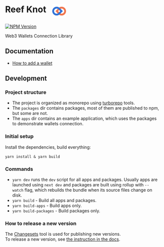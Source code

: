 #  Reef Knot &nbsp; <img src="logo.svg" alt='Reef Knot logo' height='45' align='top'/> &nbsp;   
[![NPM Version](https://img.shields.io/npm/v/reef-knot)](https://www.npmjs.com/package/reef-knot)  

Web3 Wallets Connection Library

## Documentation

- [How to add a wallet](docs/how-to-add-a-wallet.md)

## Development

### Project structure
- The project is organized as monorepo using [turborepo](https://turbo.build/repo) tools.
- The `packages` dir contains packages, most of them are published to npm, but some are not.
- The `apps` dir contains an example application, which uses the packages to demonstrate wallets connection. 

### Initial setup
Install the dependencies, build everything:
```
yarn install & yarn build 
```

### Commands
- `yarn dev` runs the `dev` script for all apps and packages.
Usually apps are launched using `next dev` and packages are built using rollup with `--watch` flag, which rebuilds the bundle when its source files change on disk.
- `yarn build` - Build all apps and packages.
- `yarn build-apps` - Build apps only.
- `yarn build-packages` - Build packages only.

### How to release a new version
The [Changesets](https://github.com/changesets/changesets) tool is used for publishing new versions.  
To release a new version, see [the instruction in the docs](docs/how-to-release.md).
